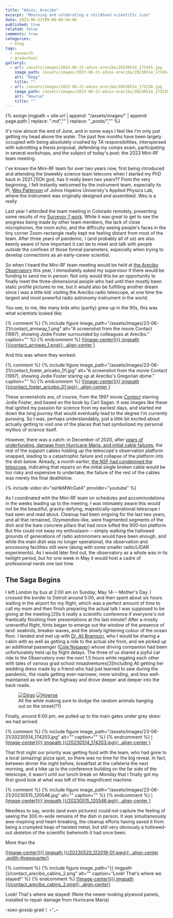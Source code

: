 ```yaml
---
title: "Adiós, Arecibo"
excerpt: "Mourning and celebrating a childhood scientific icon"
date: 2023-06-21T09:00:00-04:00
published: true
related: false
comments: true
categories:
  - blog
tags:
  - research
  - gradschool
gallery1:
  - url: /assets/images/2023-06-21-adios-arecibo/20230514_173455.jpg
    image_path: /assets/images/2023-06-21-adios-arecibo/20230514_173454.jpg
    alt: "Dögg"
    title: ""
  - url: /assets/images/2023-06-21-adios-arecibo/20230514_173230.jpg
    image_path: /assets/images/2023-06-21-adios-arecibo/20230514_173230.jpg
    alt: "Howrse"
    title: ""
---
```

{% assign imgpath = site.url | append: "/assets/images/" | append:  page.path | replace: ".md","" | replace: "_posts/",""  %}

It's now almost the end of June, and in some ways I feel like I'm only just getting my head above the water. The past few months have been largely occupied with being absolutely crushed by TA responsibilities, interspersed with submitting a thesis proposal, defending my comps exam, participating in several workshops, and the subject of today's post: the 2023 Mini-RF team meeting.

I've known the Mini-RF team for over two years now, first being introduced and attending the biweekly science team telecons when I started my PhD back in 2021.<span class="ref"><span class="refnum">[1]</span><span class="refbody">Oh god, has it really been two years??</span></span> From the very beginning, I felt instantly welcomed by the instrument team, especially its PI, [Wes Patterson](https://civspace.jhuapl.edu/people/gerald-wes-patterson) of Johns Hopkins Univeristy's Applied Physics Lab, where the instrument was originally designed and assembled. Wes is a really

Last year I attended the team meeting in Colorado remotely, presenting some results of my [Surveyor 7 work](https://baas.aas.org/pub/2022n8i316p05/release/1?readingCollection=15dae834). While it was great to get to see the progress being made by other team members, the lack of close microphones, the room echo, and the difficulty seeing people's faces in the tiny corner Zoom-rectangle really kept me feeling distant from most of the team. After three years of pandemic, I (and probably all of us) are also keenly aware of how important it can be to meet and talk with people _outside_ the confines of those formal parameters, especially when trying to develop connections as an early-career scientist.

So when I heard the Mini-RF team meeting would be held at [the Arecibo Observatory](https://www.naic.edu/ao/landing) this year, I immediately asked my supervisor if there would be funding to send me in person. Not only would this be an opportunity to finally meet the three-dimensional people who had until then mostly been static profile pictures to me, but it would also be fulfilling another dream since I was a little kid: visiting the Arecibo radio telescope, at one time the largest and most powerful radio astronomy instrument in the world.

You see, to me, like many kids who (partly) grew up in the 90s, this was what scientists looked like:

{% comment %}
{% include figure image_path="/assets/images/23-06-21/contact_arroway_1.png" alt="A screenshot from the movie Contact (1997), showing Jodie Foster surrounded by colleagues at Arecibo." caption="" %}
{% endcomment %}
<a href="{{ imgpath }}/contact_arroway_1.png" title="A screenshot from the movie Contact (1997), showing Jodie Foster surrounded by colleagues at Arecibo.">
![image-center]({{ imgpath }}/contact_arroway_1.png){: .align-center }</a>
<figcaption></figcaption>

And this was where they worked:

{% comment %}
{% include figure image_path="/assets/images/23-06-21/contact_foster_aricebo_01.jpg" alt="A screenshot from the movie Contact (1997), showing Jodie Foster staring up at Arecibo's Gregorian dome." caption="" %}
{% endcomment %}
<a href="{{ imgpath }}/contact_foster_aricebo_01.jpg" title="A screenshot from the movie Contact (1997), showing Jodie Foster staring up at Arecibo's Gregorian dome.">
![image-center]({{ imgpath }}/contact_foster_aricebo_01.jpg){: .align-center }</a>
<figcaption></figcaption>

These screenshots are, of course, from the 1997 movie [_Contact_](https://www.imdb.com/title/tt0118884/) starring Jodie Foster, and based on the book by Carl Sagan. It was images like these that ignited my passion for science from my earliest days, and started me down the long journey that would eventually lead to the degree I'm currently pursuing. So I was, perhaps understandably, just a _little_ bit excited about actually getting to visit one of the places that had symbolized my personal mythos of science itself.

However, there was a catch: in December of 2020, after [years of underfunding, damage from Hurricane Maria, and initial cable failures](https://www.science.org/content/article/how-famed-arecibo-telescope-fell-and-how-it-might-rise-again), the rest of the support cables holding up the telescope's observation platform snapped, leading to a catastrophic failure and collapse of the platform into the dish below. Already, a month earlier, [the NSF had condemned the telescope](https://new.nsf.gov/news/nsf-begins-planning-decommissioning-arecibo), indicating that repairs on the initial single broken cable would be too risky and expensive to undertake; the failure of the rest of the cables was merely the final deathblow.

{% include video id="ssHkMWcGat4" provider="youtube" %}

As I coordinated with the Mini-RF team on schedules and accommodations in the weeks leading up to the meeting, I was intimately aware this would not be the beautiful, gravity-defying, majestically-operational telescope I had seen and read about. Cleanup had been ongoing for the last two years, and all that remained, _Ozymandias_-like, were fragmented segments of the dish and the bare concrete pillars that had once lofted the 900-ton platform. But this could not sway my enthusiasm---simply walking the hallowed grounds of generations of radio astronomers would have been enough, and while the main dish was no longer operational, the observation and processing facilities still were (along with some smaller radio/LIDAR experiments). As I would later find out, the observatory as a whole was in its twilight period, but for one week in May it would host a cadre of professional nerds one last time.

## The Saga Begins

I left London by bus at 2:00 am on Sunday, May 14---Mother's Day. I crossed the border to Detroit around 5:00, and then spent about six hours waiting in the airport for my flight, which was a perfect amount of time to call my mom and then finish preparing the actual talk I was supposed to be giving at the meeting.<span class="ref"><span class="refnum">[2]</span><span class="refbody">Is it _really_ a scientific conference if everyone's not frantically finishing their presentations at the last minute?</span></span> After a mostly uneventful flight, hints began to emerge out the window of the presence of land: seabirds, breaker waves, and the slowly lightening colour of the ocean floor. I landed and met up with [Dr. Ali Bramson](https://www.eaps.purdue.edu/bramson/), who I would be sharing a cabin with as well as getting a ride to the actual site from, and we picked up an additional passenger ([Cole Nypaver](https://scholar.google.com/citations?user=O7z8AQUAAAAJ&hl=en)) whose driving companion had been unfortunately held up by flight delays. The three of us shared a joyful car ride to the Observatory over the next 1.5 hours while regaling each other with tales of various grad school misadventures<span class="ref"><span class="refnum">[3]</span><span class="refbody">Including Ali getting her wedding dress made by a friend who had just learned to sew during the pandemic</span></span>, the roads getting ever-narrower, more winding, and less well-maintained as we left the highway and drove deeper and deeper into the back roads. 

<figure class="half">
    <a href="{{ imgpath }}/20230514_173455.jpg"><img src="{{ imgpath }}/20230514_173455.jpg" alt="Dögg" title="Dögg"></a>
    <a href="{{ imgpath }}/20230514_173230.jpg"><img src="{{ imgpath }}/20230514_173230.jpg" alt="Howrse" title="Howrse"></a>
    <figcaption>All the while making sure to dodge the random animals hanging out on the street(??)</figcaption>
</figure>

Finally, around 6:00 pm, we pulled up to the main gates under grey skies: we had arrived.

{% comment %}
{% include figure image_path="/assets/images/23-06-21/20230514_174203.jpg" alt="" caption="" %}
{% endcomment %}
<a href="{{ imgpath }}/20230514_174203.jpg" title="">
![image-center]({{ imgpath }}/20230514_174203.jpg){: .align-center }</a>
<figcaption></figcaption>

That first night our priority was getting food with the team, who had gone to a local (amazing) pizza spot, so there was no time for the big reveal. In fact, between dinner the night before, breakfast at the cafeteria the next morning, and a hike up to the conference building on the far side of the telescope, it wasn't until our lunch break on Monday that I finally got my first good look at what was left of this magnificent machine:

{% comment %}
{% include figure image_path="/assets/images/23-06-21/20230515_120546.jpg" alt="" caption="" %}
{% endcomment %}
<a href="{{ imgpath }}/20230515_120546.jpg" title="">
![image-center]({{ imgpath }}/20230515_120546.jpg){: .align-center }</a>
<figcaption></figcaption>

Needless to say, words (and even pictures) could not capture the feeling of seeing the 300 m-wide remains of the dish in person. It was simultaneously awe-inspiring and heart-breaking, the cleanup efforts having saved it from being a crumpled heap of twisted metal, but still very obviously a hollowed-out skeleton of the scientific behemoth it had once been.

More than the 


<a href="{{ imgpath }}/20230520_122018-01.jpeg" title="">
![image-center]({{ imgpath }}/20230520_122018-01.jpeg){: .align-center .width-threequarter}
</a>

{% comment %}
{% include figure image_path="{{ imgpath }}/contact_arecibo_cabins_2.png" alt="" caption="Look! That's where we stayed!" %}
{% endcomment %}
<a href="{{ imgpath }}/contact_arecibo_cabins_2.png" title="">
![image-center]({{ imgpath }}/contact_arecibo_cabins_2.png){: .align-center}
</a>
<figcaption>Look! That's where we stayed! (Note the newer-looking plywood panels, installed to repair damage from Hurricane Maria)</figcaption>

-xoxo gossip grad ☾⋆⁺₊⋆


